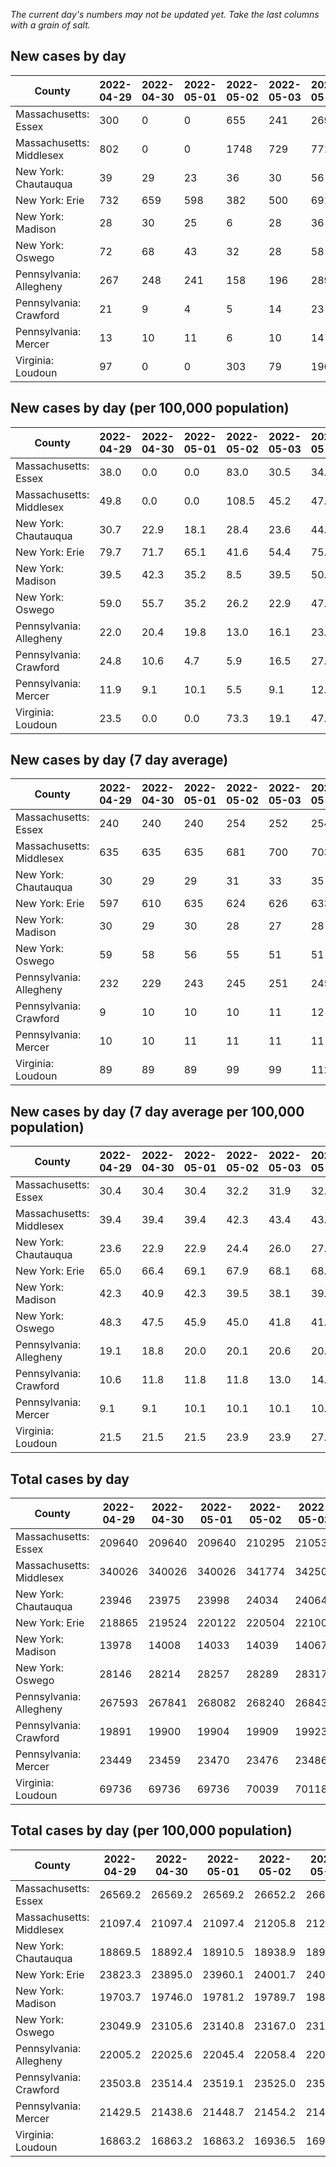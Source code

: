 _The current day's numbers may not be updated yet. Take the last columns with a grain of salt._
## New cases by day

| County | 2022-04-29 | 2022-04-30 | 2022-05-01 | 2022-05-02 | 2022-05-03 | 2022-05-04 | 2022-05-05 |
| --- | --- | --- | --- | --- | --- | --- | --- |
| Massachusetts: Essex | 300 | 0 | 0 | 655 | 241 | 269 |  |
| Massachusetts: Middlesex | 802 | 0 | 0 | 1748 | 729 | 771 |  |
| New York: Chautauqua | 39 | 29 | 23 | 36 | 30 | 56 |  |
| New York: Erie | 732 | 659 | 598 | 382 | 500 | 691 |  |
| New York: Madison | 28 | 30 | 25 | 6 | 28 | 36 |  |
| New York: Oswego | 72 | 68 | 43 | 32 | 28 | 58 |  |
| Pennsylvania: Allegheny | 267 | 248 | 241 | 158 | 196 | 289 |  |
| Pennsylvania: Crawford | 21 | 9 | 4 | 5 | 14 | 23 |  |
| Pennsylvania: Mercer | 13 | 10 | 11 | 6 | 10 | 14 |  |
| Virginia: Loudoun | 97 | 0 | 0 | 303 | 79 | 196 |  |

## New cases by day (per 100,000 population)

| County | 2022-04-29 | 2022-04-30 | 2022-05-01 | 2022-05-02 | 2022-05-03 | 2022-05-04 | 2022-05-05 |
| --- | --- | --- | --- | --- | --- | --- | --- |
| Massachusetts: Essex | 38.0 | 0.0 | 0.0 | 83.0 | 30.5 | 34.1 |  |
| Massachusetts: Middlesex | 49.8 | 0.0 | 0.0 | 108.5 | 45.2 | 47.8 |  |
| New York: Chautauqua | 30.7 | 22.9 | 18.1 | 28.4 | 23.6 | 44.1 |  |
| New York: Erie | 79.7 | 71.7 | 65.1 | 41.6 | 54.4 | 75.2 |  |
| New York: Madison | 39.5 | 42.3 | 35.2 | 8.5 | 39.5 | 50.7 |  |
| New York: Oswego | 59.0 | 55.7 | 35.2 | 26.2 | 22.9 | 47.5 |  |
| Pennsylvania: Allegheny | 22.0 | 20.4 | 19.8 | 13.0 | 16.1 | 23.8 |  |
| Pennsylvania: Crawford | 24.8 | 10.6 | 4.7 | 5.9 | 16.5 | 27.2 |  |
| Pennsylvania: Mercer | 11.9 | 9.1 | 10.1 | 5.5 | 9.1 | 12.8 |  |
| Virginia: Loudoun | 23.5 | 0.0 | 0.0 | 73.3 | 19.1 | 47.4 |  |

## New cases by day (7 day average)

| County | 2022-04-29 | 2022-04-30 | 2022-05-01 | 2022-05-02 | 2022-05-03 | 2022-05-04 | 2022-05-05 |
| --- | --- | --- | --- | --- | --- | --- | --- |
| Massachusetts: Essex | 240 | 240 | 240 | 254 | 252 | 254 |  |
| Massachusetts: Middlesex | 635 | 635 | 635 | 681 | 700 | 703 |  |
| New York: Chautauqua | 30 | 29 | 29 | 31 | 33 | 35 |  |
| New York: Erie | 597 | 610 | 635 | 624 | 626 | 633 |  |
| New York: Madison | 30 | 29 | 30 | 28 | 27 | 28 |  |
| New York: Oswego | 59 | 58 | 56 | 55 | 51 | 51 |  |
| Pennsylvania: Allegheny | 232 | 229 | 243 | 245 | 251 | 245 |  |
| Pennsylvania: Crawford | 9 | 10 | 10 | 10 | 11 | 12 |  |
| Pennsylvania: Mercer | 10 | 10 | 11 | 11 | 11 | 11 |  |
| Virginia: Loudoun | 89 | 89 | 89 | 99 | 99 | 112 |  |

## New cases by day (7 day average per 100,000 population)

| County | 2022-04-29 | 2022-04-30 | 2022-05-01 | 2022-05-02 | 2022-05-03 | 2022-05-04 | 2022-05-05 |
| --- | --- | --- | --- | --- | --- | --- | --- |
| Massachusetts: Essex | 30.4 | 30.4 | 30.4 | 32.2 | 31.9 | 32.2 |  |
| Massachusetts: Middlesex | 39.4 | 39.4 | 39.4 | 42.3 | 43.4 | 43.6 |  |
| New York: Chautauqua | 23.6 | 22.9 | 22.9 | 24.4 | 26.0 | 27.6 |  |
| New York: Erie | 65.0 | 66.4 | 69.1 | 67.9 | 68.1 | 68.9 |  |
| New York: Madison | 42.3 | 40.9 | 42.3 | 39.5 | 38.1 | 39.5 |  |
| New York: Oswego | 48.3 | 47.5 | 45.9 | 45.0 | 41.8 | 41.8 |  |
| Pennsylvania: Allegheny | 19.1 | 18.8 | 20.0 | 20.1 | 20.6 | 20.1 |  |
| Pennsylvania: Crawford | 10.6 | 11.8 | 11.8 | 11.8 | 13.0 | 14.2 |  |
| Pennsylvania: Mercer | 9.1 | 9.1 | 10.1 | 10.1 | 10.1 | 10.1 |  |
| Virginia: Loudoun | 21.5 | 21.5 | 21.5 | 23.9 | 23.9 | 27.1 |  |

## Total cases by day

| County | 2022-04-29 | 2022-04-30 | 2022-05-01 | 2022-05-02 | 2022-05-03 | 2022-05-04 | 2022-05-05 |
| --- | --- | --- | --- | --- | --- | --- | --- |
| Massachusetts: Essex | 209640 | 209640 | 209640 | 210295 | 210536 | 210805 |  |
| Massachusetts: Middlesex | 340026 | 340026 | 340026 | 341774 | 342503 | 343274 |  |
| New York: Chautauqua | 23946 | 23975 | 23998 | 24034 | 24064 | 24120 |  |
| New York: Erie | 218865 | 219524 | 220122 | 220504 | 221004 | 221695 |  |
| New York: Madison | 13978 | 14008 | 14033 | 14039 | 14067 | 14103 |  |
| New York: Oswego | 28146 | 28214 | 28257 | 28289 | 28317 | 28375 |  |
| Pennsylvania: Allegheny | 267593 | 267841 | 268082 | 268240 | 268436 | 268725 |  |
| Pennsylvania: Crawford | 19891 | 19900 | 19904 | 19909 | 19923 | 19946 |  |
| Pennsylvania: Mercer | 23449 | 23459 | 23470 | 23476 | 23486 | 23500 |  |
| Virginia: Loudoun | 69736 | 69736 | 69736 | 70039 | 70118 | 70314 |  |

## Total cases by day (per 100,000 population)

| County | 2022-04-29 | 2022-04-30 | 2022-05-01 | 2022-05-02 | 2022-05-03 | 2022-05-04 | 2022-05-05 |
| --- | --- | --- | --- | --- | --- | --- | --- |
| Massachusetts: Essex | 26569.2 | 26569.2 | 26569.2 | 26652.2 | 26682.8 | 26716.8 |  |
| Massachusetts: Middlesex | 21097.4 | 21097.4 | 21097.4 | 21205.8 | 21251.1 | 21298.9 |  |
| New York: Chautauqua | 18869.5 | 18892.4 | 18910.5 | 18938.9 | 18962.5 | 19006.6 |  |
| New York: Erie | 23823.3 | 23895.0 | 23960.1 | 24001.7 | 24056.1 | 24131.3 |  |
| New York: Madison | 19703.7 | 19746.0 | 19781.2 | 19789.7 | 19829.2 | 19879.9 |  |
| New York: Oswego | 23049.9 | 23105.6 | 23140.8 | 23167.0 | 23189.9 | 23237.4 |  |
| Pennsylvania: Allegheny | 22005.2 | 22025.6 | 22045.4 | 22058.4 | 22074.5 | 22098.3 |  |
| Pennsylvania: Crawford | 23503.8 | 23514.4 | 23519.1 | 23525.0 | 23541.6 | 23568.8 |  |
| Pennsylvania: Mercer | 21429.5 | 21438.6 | 21448.7 | 21454.2 | 21463.3 | 21476.1 |  |
| Virginia: Loudoun | 16863.2 | 16863.2 | 16863.2 | 16936.5 | 16955.6 | 17003.0 |  |
